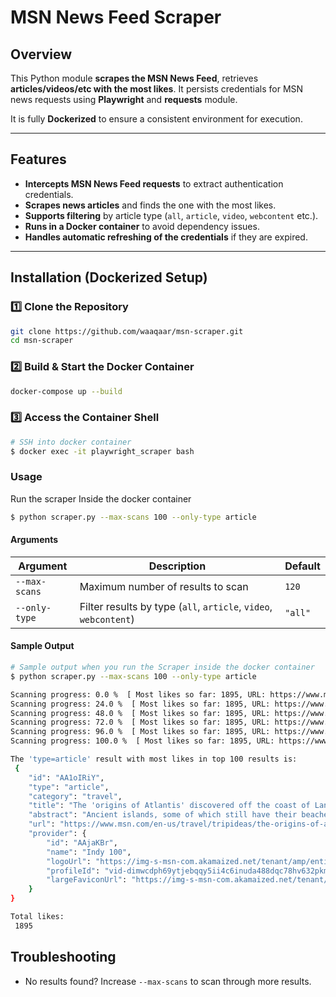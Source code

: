 # MSN News Feed Scraper

## Overview
This Python module **scrapes the MSN News Feed**, retrieves **articles/videos/etc with the most likes**. It persists credentials for MSN news requests using **Playwright** and **requests** module.

It is fully **Dockerized** to ensure a consistent environment for execution.

---

## Features
- **Intercepts MSN News Feed requests** to extract authentication credentials.
- **Scrapes news articles** and finds the one with the most likes.
- **Supports filtering** by article type (`all`, `article`, `video`, `webcontent` etc.).
- **Runs in a Docker container** to avoid dependency issues.
- **Handles automatic refreshing of the credentials** if they are expired.

---

## Installation (Dockerized Setup)
### 1️⃣ Clone the Repository
```sh
git clone https://github.com/waaqaar/msn-scraper.git
cd msn-scraper
```
### 2️⃣ Build & Start the Docker Container
```sh
docker-compose up --build
```

### 3️⃣ Access the Container Shell
```sh
# SSH into docker container
$ docker exec -it playwright_scraper bash
```

### Usage
Run the scraper Inside the docker container
```sh
$ python scraper.py --max-scans 100 --only-type article
```

#### Arguments
| Argument      | Description                                       | Default |
|--------------|-------------------------------------------------|---------|
| `--max-scans` | Maximum number of results to scan              | `120`   |
| `--only-type` | Filter results by type (`all`, `article`, `video`, `webcontent`) | `"all"` |

#### Sample Output
```sh
# Sample output when you run the Scraper inside the docker container
$ python scraper.py --max-scans 100 --only-type article

Scanning progress: 0.0 %  [ Most likes so far: 1895, URL: https://www.msn.com/en-us/travel/../ ]
Scanning progress: 24.0 %  [ Most likes so far: 1895, URL: https://www.msn.com/en-us/travel/../ ]
Scanning progress: 48.0 %  [ Most likes so far: 1895, URL: https://www.msn.com/en-us/travel/../ ]
Scanning progress: 72.0 %  [ Most likes so far: 1895, URL: https://www.msn.com/en-us/travel/../ ]
Scanning progress: 96.0 %  [ Most likes so far: 1895, URL: https://www.msn.com/en-us/travel/../ ]
Scanning progress: 100.0 %  [ Most likes so far: 1895, URL: https://www.msn.com/en-us/travel/../ ]

The 'type=article' result with most likes in top 100 results is:
 {
    "id": "AA1oIRiY",
    "type": "article",
    "category": "travel",
    "title": "The 'origins of Atlantis' discovered off the coast of Lanzarote",
    "abstract": "Ancient islands, some of which still have their beaches intact, have been discovered deep in the Atlantic Ocean. The find is so significant that experts are hailing the landmasses as the potential inspiration for one of history\u2019s greatest myths. \"This could be the origin of the Atlantis legend,\" Luis Somoza, who was involved in the investigation, t...",
    "url": "https://www.msn.com/en-us/travel/tripideas/the-origins-of-atlantis-discovered-off-the-coast-of-lanzarote/ar-AA1oIRiY",
    "provider": {
        "id": "AAjaKBr",
        "name": "Indy 100",
        "logoUrl": "https://img-s-msn-com.akamaized.net/tenant/amp/entityid/AAT0qC2.img",
        "profileId": "vid-dimwcdph69ytjebqqy5ii4c6inuda488dqc78hv632pkmax0xs7a",
        "largeFaviconUrl": "https://img-s-msn-com.akamaized.net/tenant/amp/entityid/AAT04RR.img"
    }
}

Total likes:
 1895
```

## Troubleshooting
- No results found? Increase `--max-scans` to scan through more results.
